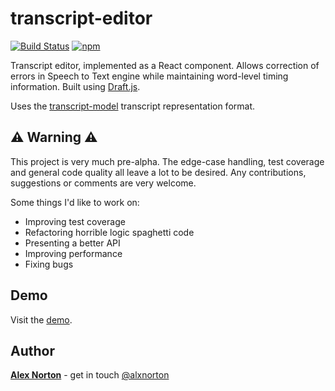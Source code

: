 # transcript-editor

[![Build Status](https://travis-ci.org/bbc/transcript-editor.svg?branch=master)](https://travis-ci.org/bbc/transcript-editor) [![npm](https://img.shields.io/npm/v/transcript-editor.svg)](https://www.npmjs.com/package/transcript-editor)

Transcript editor, implemented as a React component. Allows correction of errors in Speech to Text engine while maintaining word-level timing information. Built using [Draft.js](https://facebook.github.io/draft-js/).

Uses the [transcript-model](https://github.com/bbc/transcript-model) transcript representation format.

## ⚠️ Warning ⚠️

This project is very much pre-alpha. The edge-case handling, test coverage and general code quality all leave a lot to be desired. Any contributions, suggestions or comments are very welcome.

Some things I'd like to work on:

- Improving test coverage
- Refactoring horrible logic spaghetti code
- Presenting a better API
- Improving performance
- Fixing bugs

## Demo

Visit the [demo](https://bbc.github.io/transcript-editor/).

## Author

[**Alex Norton**](https://github.com/alexnorton/) - get in touch [@alxnorton](https://twitter.com/alxnorton)
